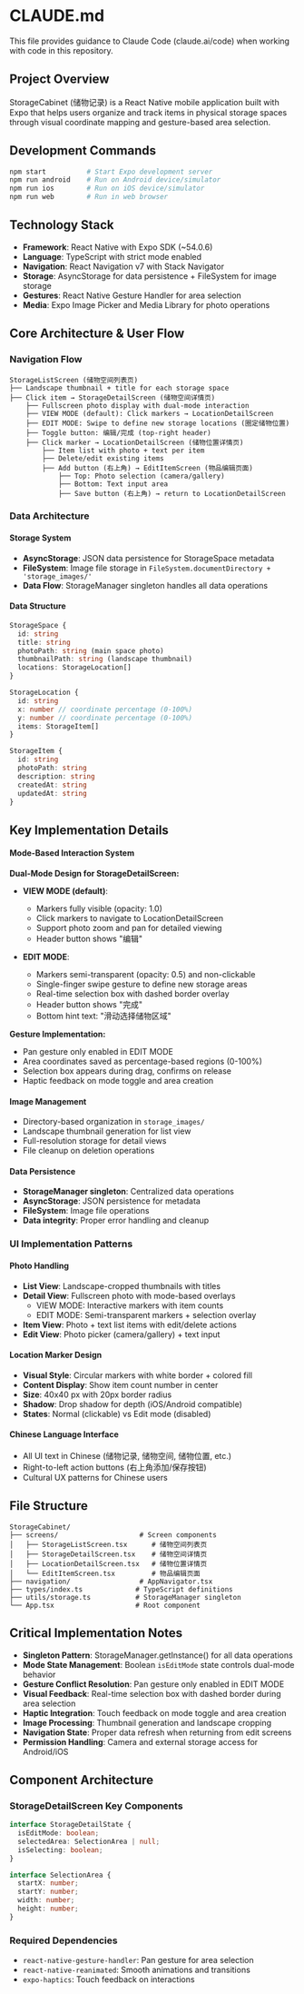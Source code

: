 # CLAUDE.md

This file provides guidance to Claude Code (claude.ai/code) when working with code in this repository.

## Project Overview

StorageCabinet (储物记录) is a React Native mobile application built with Expo that helps users organize and track items in physical storage spaces through visual coordinate mapping and gesture-based area selection.

## Development Commands

```bash
npm start          # Start Expo development server
npm run android    # Run on Android device/simulator  
npm run ios        # Run on iOS device/simulator
npm run web        # Run in web browser
```

## Technology Stack

- **Framework**: React Native with Expo SDK (~54.0.6)
- **Language**: TypeScript with strict mode enabled
- **Navigation**: React Navigation v7 with Stack Navigator
- **Storage**: AsyncStorage for data persistence + FileSystem for image storage
- **Gestures**: React Native Gesture Handler for area selection
- **Media**: Expo Image Picker and Media Library for photo operations

## Core Architecture & User Flow

### Navigation Flow
```
StorageListScreen (储物空间列表页)
├── Landscape thumbnail + title for each storage space
├── Click item → StorageDetailScreen (储物空间详情页)
    ├── Fullscreen photo display with dual-mode interaction
    ├── VIEW MODE (default): Click markers → LocationDetailScreen
    ├── EDIT MODE: Swipe to define new storage locations (圈定储物位置)
    ├── Toggle button: 编辑/完成 (top-right header)
    ├── Click marker → LocationDetailScreen (储物位置详情页)
        ├── Item list with photo + text per item
        ├── Delete/edit existing items
        ├── Add button (右上角) → EditItemScreen (物品编辑页面)
            ├── Top: Photo selection (camera/gallery)
            ├── Bottom: Text input area
            ├── Save button (右上角) → return to LocationDetailScreen
```

### Data Architecture

#### Storage System
- **AsyncStorage**: JSON data persistence for StorageSpace metadata
- **FileSystem**: Image file storage in `FileSystem.documentDirectory + 'storage_images/'`
- **Data Flow**: StorageManager singleton handles all data operations

#### Data Structure
```typescript
StorageSpace {
  id: string
  title: string
  photoPath: string (main space photo)
  thumbnailPath: string (landscape thumbnail)
  locations: StorageLocation[]
}

StorageLocation {
  id: string
  x: number // coordinate percentage (0-100%)
  y: number // coordinate percentage (0-100%)
  items: StorageItem[]
}

StorageItem {
  id: string
  photoPath: string
  description: string
  createdAt: string
  updatedAt: string
}
```

## Key Implementation Details

#### Mode-Based Interaction System
**Dual-Mode Design for StorageDetailScreen:**
- **VIEW MODE (default)**: 
  - Markers fully visible (opacity: 1.0)
  - Click markers to navigate to LocationDetailScreen
  - Support photo zoom and pan for detailed viewing
  - Header button shows "编辑"
  
- **EDIT MODE**:
  - Markers semi-transparent (opacity: 0.5) and non-clickable
  - Single-finger swipe gesture to define new storage areas
  - Real-time selection box with dashed border overlay
  - Header button shows "完成"
  - Bottom hint text: "滑动选择储物区域"

**Gesture Implementation:**
- Pan gesture only enabled in EDIT MODE
- Area coordinates saved as percentage-based regions (0-100%)
- Selection box appears during drag, confirms on release
- Haptic feedback on mode toggle and area creation

#### Image Management
- Directory-based organization in `storage_images/`
- Landscape thumbnail generation for list view
- Full-resolution storage for detail views
- File cleanup on deletion operations

#### Data Persistence
- **StorageManager singleton**: Centralized data operations
- **AsyncStorage**: JSON persistence for metadata
- **FileSystem**: Image file operations
- **Data integrity**: Proper error handling and cleanup

### UI Implementation Patterns

#### Photo Handling
- **List View**: Landscape-cropped thumbnails with titles
- **Detail View**: Fullscreen photo with mode-based overlays
  - VIEW MODE: Interactive markers with item counts
  - EDIT MODE: Semi-transparent markers + selection overlay
- **Item View**: Photo + text list items with edit/delete actions
- **Edit View**: Photo picker (camera/gallery) + text input

#### Location Marker Design
- **Visual Style**: Circular markers with white border + colored fill
- **Content Display**: Show item count number in center
- **Size**: 40x40 px with 20px border radius
- **Shadow**: Drop shadow for depth (iOS/Android compatible)
- **States**: Normal (clickable) vs Edit mode (disabled)

#### Chinese Language Interface
- All UI text in Chinese (储物记录, 储物空间, 储物位置, etc.)
- Right-to-left action buttons (右上角添加/保存按钮)
- Cultural UX patterns for Chinese users

## File Structure
```
StorageCabinet/
├── screens/                    # Screen components
│   ├── StorageListScreen.tsx      # 储物空间列表页
│   ├── StorageDetailScreen.tsx    # 储物空间详情页  
│   ├── LocationDetailScreen.tsx   # 储物位置详情页
│   └── EditItemScreen.tsx         # 物品编辑页面
├── navigation/                 # AppNavigator.tsx
├── types/index.ts             # TypeScript definitions
├── utils/storage.ts           # StorageManager singleton
└── App.tsx                    # Root component
```

## Critical Implementation Notes

- **Singleton Pattern**: StorageManager.getInstance() for all data operations
- **Mode State Management**: Boolean `isEditMode` state controls dual-mode behavior
- **Gesture Conflict Resolution**: Pan gesture only enabled in EDIT MODE
- **Visual Feedback**: Real-time selection box with dashed border during area selection
- **Haptic Integration**: Touch feedback on mode toggle and area creation
- **Image Processing**: Thumbnail generation and landscape cropping
- **Navigation State**: Proper data refresh when returning from edit screens
- **Permission Handling**: Camera and external storage access for Android/iOS

## Component Architecture

### StorageDetailScreen Key Components
```typescript
interface StorageDetailState {
  isEditMode: boolean;
  selectedArea: SelectionArea | null;
  isSelecting: boolean;
}

interface SelectionArea {
  startX: number;
  startY: number;
  width: number;
  height: number;
}
```

### Required Dependencies
- `react-native-gesture-handler`: Pan gesture for area selection
- `react-native-reanimated`: Smooth animations and transitions
- `expo-haptics`: Touch feedback on interactions